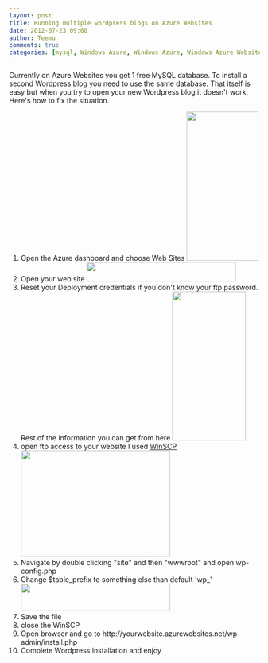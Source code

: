 ```yaml
---
layout: post
title: Running multiple wordpress blogs on Azure Websites
date: 2012-07-23 09:00
author: Teemu
comments: true
categories: [mysql, Windows Azure, Windows Azure, Windows Azure Websites, wordpress]
---
```

Currently on Azure Websites you get 1 free MySQL database.
To install a second Wordpress blog you need to use the same database.
That itself is easy but when you try to open your new Wordpress blog it doesn't work.
Here's how to fix the situation.
<!--more-->
<ol>
	<li>Open the Azure dashboard and choose Web Sites
<a href="http://tapanila.azurewebsites.net/wp-content/uploads/2012/07/AzureServices.png"><img class="alignnone size-medium wp-image-62" title="AzureServices" src="https://res.cloudinary.com/tapanila-net/image/upload/h_300,w_144/v1388361016/AzureServices_xcrjtp.png" alt="" width="144" height="300" /></a></li>
	<li>Open your web site
<a href="http://tapanila.azurewebsites.net/wp-content/uploads/2012/07/AzureWebsiteSelection.png"><img class="alignnone size-medium wp-image-63" title="AzureWebsiteSelection" src="https://res.cloudinary.com/tapanila-net/image/upload/h_39,w_300/v1388361015/AzureWebsiteSelection_qtg7od.png" alt="" width="300" height="39" /></a></li>
	<li>Reset your Deployment credentials if you don't know your ftp password. Rest of the information you can get from here
<a href="http://tapanila.azurewebsites.net/wp-content/uploads/2012/07/Website-information.png"><img class="alignnone size-medium wp-image-64" title="Website information" src="https://res.cloudinary.com/tapanila-net/image/upload/h_300,w_148/v1388361014/Website-information_jpqg26.png" alt="" width="148" height="300" /></a></li>
	<li>open ftp access to your website I used <a href="http://winscp.net/eng/index.php">WinSCP
</a><a href="http://tapanila.azurewebsites.net/wp-content/uploads/2012/07/WinSCP.png"><img class="alignnone size-medium wp-image-65" title="WinSCP" src="https://res.cloudinary.com/tapanila-net/image/upload/h_214,w_300/v1388361013/WinSCP_hv8ml4.png" alt="" width="300" height="214" /></a><a href="http://winscp.net/eng/index.php">
</a></li>
	<li>Navigate by double clicking "site" and then "wwwroot" and open wp-config.php</li>
	<li>Change $table_prefix to something else than default 'wp_'
<a href="http://tapanila.azurewebsites.net/wp-content/uploads/2012/07/Config.png"><img class="alignnone size-medium wp-image-66" title="Config" src="https://res.cloudinary.com/tapanila-net/image/upload/h_55,w_300/v1388361011/Config_zl7e7r.png" alt="" width="300" height="55" /></a></li>
	<li>Save the file</li>
	<li>close the WinSCP</li>
	<li>Open browser and go to http://yourwebsite.azurewebsites.net/wp-admin/install.php</li>
	<li>Complete Wordpress installation and enjoy</li>
</ol>

